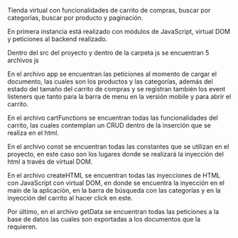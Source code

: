 Tienda virtual con funcionalidades de carrito de compras, buscar por categorías, buscar por producto y paginación.

En primera instancia está realizado con módulos de JavaScript, virtual DOM y peticiones al backend realizado.

Dentro del src del proyecto y dentro de la carpeta js se encuentran 5 archivos js

En el archivo app se encuentran las peticiones al momento de cargar el documento, las cuales son los productos y las categorías, además del estado del tamaño del carrito de compras y se registran también los event listeners que tanto para la barra de menu en la versión mobile y para abrir el carrito.

En el archivo cartFunctions se encuentran todas las funcionalidades del carrito, las cuales contemplan un CRUD dentro de la inserción que se realiza en el html.

En el archivo const se encuentran todas las constantes que se utilizan en el proyecto, en este caso son los lugares donde se realizará la inyección del html a través de virtual DOM.

En el archivo createHTML se encuentran todas las inyecciones de HTML con JavaScript con virtual DOM, en donde se encuentra la inyección en el main de la aplicación, en la barra de búsqueda con las categorías y en la inyección del carrito al hacer click en este.

Por último, en el archivo getData se encuentran todas las peticiones a la base de datos las cuales son exportadas a los documentos que la requieren.